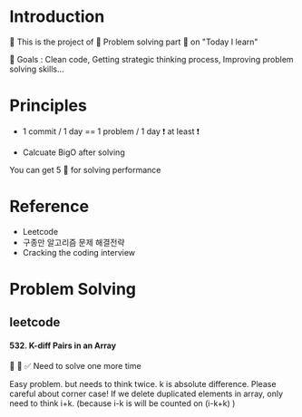 # Introduction

:speech_balloon: This is the project of :pencil: Problem solving part :pencil: on "Today I learn" 

:speech_balloon: Goals : Clean code, Getting strategic thinking process, Improving problem solving skills...

# Principles

* 1 commit / 1 day == 1 problem / 1 day :heavy_exclamation_mark: at least :heavy_exclamation_mark: 

* Calcuate BigO after solving

You can get 5 :cherries: for solving performance 

# Reference

- Leetcode
- 구종만 알고리즘 문제 해결전략 
- Cracking the coding interview


# Problem Solving 
## leetcode
#### 532. K-diff Pairs in an Array
:cherries: :cherries:
:white_check_mark: Need to solve one more time

Easy problem. but needs to think twice.
k is absolute difference. Please careful about corner case!
If we delete duplicated elements in array, only need to think i+k.
(because i-k is will be counted on (i-k+k) )


